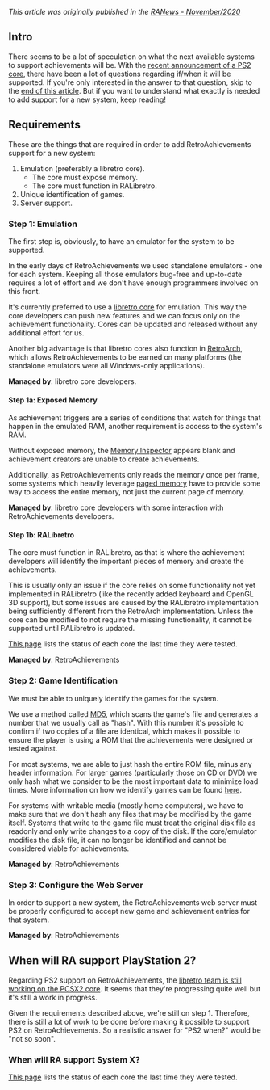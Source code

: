 *This article was originally published in the [RANews - November/2020](https://news.retroachievements.org/issues/2020-11/nerd-corner.html)*

## Intro

There seems to be a lot of speculation on what the next available systems to support achievements will be. With the [recent announcement of a PS2 core](https://twitter.com/libretro/status/1322711254826471424), there have been a lot of questions regarding if/when it will be supported. If you're only interested in the answer to that question, skip to the [end of this article](#when-will-ra-support-playstation-2). But if you want to understand what exactly is needed to add support for a new system, keep reading!


## Requirements

These are the things that are required in order to add RetroAchievements support for a new system:

1. Emulation (preferably a libretro core).
   * The core must expose memory.
   * The core must function in RALibretro.
2. Unique identification of games.
3. Server support.

### Step 1: Emulation

The first step is, obviously, to have an emulator for the system to be supported.

In the early days of RetroAchievements we used standalone emulators - one for each system. Keeping all those emulators bug-free and up-to-date requires a lot of effort and we don't have enough programmers involved on this front.

It's currently preferred to use a [libretro core](https://www.retroarch.com/?page=cores) for emulation. This way the core developers can push new features and we can focus only on the achievement functionality. Cores can be updated and released without any additional effort for us.

Another big advantage is that libretro cores also function in [RetroArch](https://www.retroarch.com/), which allows RetroAchievements to be earned on many platforms (the standalone emulators were all Windows-only applications).

**Managed by**: libretro core developers.

#### Step 1a: Exposed Memory

As achievement triggers are a series of conditions that watch for things that happen in the emulated RAM, 
another requirement is access to the system's RAM.

Without exposed memory, the [Memory Inspector](https://docs.retroachievements.org/Memory-Inspector-Overview/) appears blank and achievement creators are unable to create achievements.

Additionally, as RetroAchievements only reads the memory once per frame, some systems which heavily leverage [paged memory](https://en.wikipedia.org/wiki/Paging) have to provide some way to access the entire memory, not just the current page of memory.

**Managed by**: libretro core developers with some interaction with RetroAchievements developers.


#### Step 1b: RALibretro

The core must function in RALibretro, as that is where the achievement developers will identify the important pieces of memory and create the achievements.

This is usually only an issue if the core relies on some functionality not yet implemented in RALibretro (like the recently added keyboard and OpenGL 3D support), but some issues are caused by the RALibretro implementation being sufficiently different from the RetroArch implementation. Unless the core can be modified to not require the missing functionality, it cannot be supported until RALibretro is updated.

[This page](http://docs.retroachievements.org/Emulator-Support-and-Issues/) lists the status of each core the last time they were tested.

**Managed by**: RetroAchievements


### Step 2: Game Identification

We must be able to uniquely identify the games for the system.

We use a method called [MD5](https://en.wikipedia.org/wiki/MD5), which scans the game's file and generates a number that we usually call as "hash". With this number it's possible to confirm if two copies of a file are identical, which makes it possible to ensure the player is using a ROM that the achievements were designed or tested against.

For most systems, we are able to just hash the entire ROM file, minus any header information. For larger games (particularly those on CD or DVD) we only hash what we consider to be the most important data to minimize load times. More information on how we identify games can be found [here](https://docs.retroachievements.org/Game-Identification/).

For systems with writable media (mostly home computers), we have to make sure that we don't hash any files that may be modified by the game itself. Systems that write to the game file must treat the original disk file as readonly and only write changes to a copy of the disk. If the core/emulator modifies the disk file, it can no longer be identified and cannot be considered viable for achievements.

**Managed by**: RetroAchievements


### Step 3: Configure the Web Server

In order to support a new system, the RetroAchievements web server must be properly configured to accept new game and achievement entries for that system.

**Managed by**: RetroAchievements




## When will RA support PlayStation 2?

Regarding PS2 support on RetroAchievements, the [libretro team is still working on the PCSX2 core](https://www.libretro.com/index.php/work-in-progress-pcsx2-libretro-core-in-development/). It seems that they're progressing quite well but it's still a work in progress.

Given the requirements described above, we're still on step 1. Therefore, there is still a lot of work to be done before making it possible to support PS2 on RetroAchievements. So a realistic answer for "PS2 when?" would be "not so soon".


### When will RA support System X?

[This page](http://docs.retroachievements.org/Emulator-Support-and-Issues/) lists the status of each core the last time they were tested.
